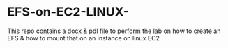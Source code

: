 # EFS-on-EC2-LINUX-
This repo contains a docx &amp; pdl file to perform the lab on how to create an EFS &amp; how to mount that on an instance on linux EC2
